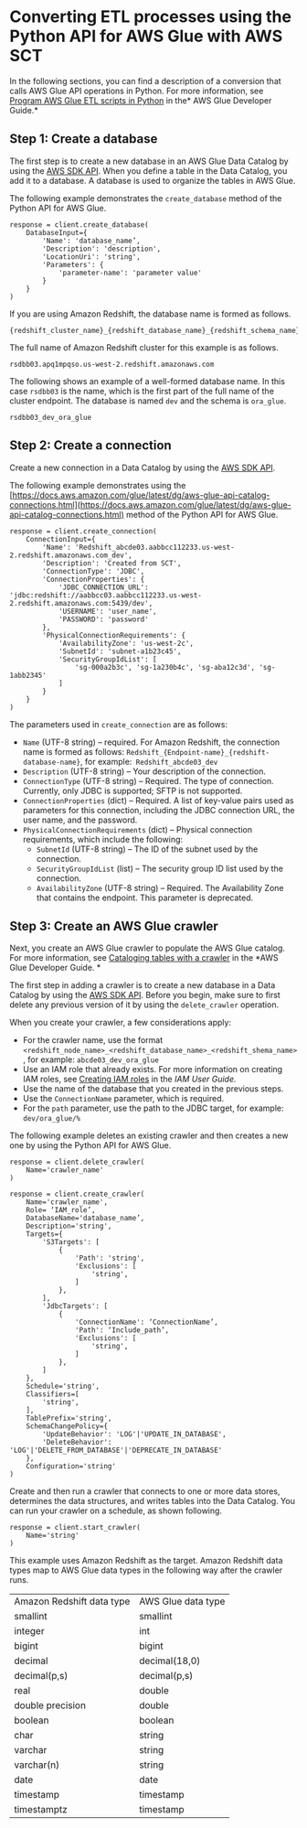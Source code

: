 # Converting ETL processes using the Python API for AWS Glue with AWS SCT<a name="CHAP-converting-aws-glue-api-process"></a>

In the following sections, you can find a description of a conversion that calls AWS Glue API operations in Python\. For more information, see [Program AWS Glue ETL scripts in Python](https://docs.aws.amazon.com//glue/latest/dg/aws-glue-programming-python.html) in the* AWS Glue Developer Guide\.*

## Step 1: Create a database<a name="CHAP-converting-aws-glue-step-api-create-db"></a>

The first step is to create a new database in an AWS Glue Data Catalog by using the [AWS SDK API](https://docs.aws.amazon.com/glue/latest/webapi/API_CreateDatabase.html)\. When you define a table in the Data Catalog, you add it to a database\. A database is used to organize the tables in AWS Glue\. 

The following example demonstrates the `create_database` method of the Python API for AWS Glue\.

```
response = client.create_database(
    DatabaseInput={
        'Name': 'database_name’,
        'Description': 'description',
        'LocationUri': 'string',
        'Parameters': {         
            'parameter-name': 'parameter value'
        }
    }
)
```

If you are using Amazon Redshift, the database name is formed as follows\.

```
{redshift_cluster_name}_{redshift_database_name}_{redshift_schema_name}
```

The full name of Amazon Redshift cluster for this example is as follows\.

```
rsdbb03.apq1mpqso.us-west-2.redshift.amazonaws.com
```

The following shows an example of a well\-formed database name\. In this case `rsdbb03` is the name, which is the first part of the full name of the cluster endpoint\. The database is named `dev` and the schema is `ora_glue`\.

```
rsdbb03_dev_ora_glue
```

## Step 2: Create a connection<a name="CHAP-converting-aws-glue-step-api-connection"></a>

Create a new connection in a Data Catalog by using the [AWS SDK API](https://docs.aws.amazon.com/glue/latest/webapi/API_CreateConnection.html)\.

The following example demonstrates using the [https://docs.aws.amazon.com/glue/latest/dg/aws-glue-api-catalog-connections.html](https://docs.aws.amazon.com/glue/latest/dg/aws-glue-api-catalog-connections.html) method of the Python API for AWS Glue\. 

 

```
response = client.create_connection(
    ConnectionInput={
        'Name': 'Redshift_abcde03.aabbcc112233.us-west-2.redshift.amazonaws.com_dev',
        'Description': 'Created from SCT',
        'ConnectionType': 'JDBC',
        'ConnectionProperties': {
            'JDBC_CONNECTION_URL': 'jdbc:redshift://aabbcc03.aabbcc112233.us-west-2.redshift.amazonaws.com:5439/dev',
            'USERNAME': 'user_name',
            'PASSWORD': 'password'
        },
        'PhysicalConnectionRequirements': {
            'AvailabilityZone': 'us-west-2c',
            'SubnetId': 'subnet-a1b23c45',
            'SecurityGroupIdList': [
                'sg-000a2b3c', 'sg-1a230b4c', 'sg-aba12c3d', 'sg-1abb2345'
            ]
        }
    }
)
```

The parameters used in `create_connection` are as follows:
+ `Name` \(UTF\-8 string\) – required\. For Amazon Redshift, the connection name is formed as follows: `Redshift_{Endpoint-name}_{redshift-database-name}`, for example:` Redshift_abcde03_dev`
+ `Description` \(UTF\-8 string\) – Your description of the connection\.
+ `ConnectionType` \(UTF\-8 string\) – Required\. The type of connection\. Currently, only JDBC is supported; SFTP is not supported\.
+ `ConnectionProperties` \(dict\) – Required\. A list of key\-value pairs used as parameters for this connection, including the JDBC connection URL, the user name, and the password\.
+ `PhysicalConnectionRequirements` \(dict\) – Physical connection requirements, which include the following:
  + `SubnetId` \(UTF\-8 string\) – The ID of the subnet used by the connection\.
  + `SecurityGroupIdList` \(list\) – The security group ID list used by the connection\.
  + `AvailabilityZone` \(UTF\-8 string\) – Required\. The Availability Zone that contains the endpoint\. This parameter is deprecated\.

## Step 3: Create an AWS Glue crawler<a name="CHAP-converting-aws-glue-step-api-crawler"></a>

Next, you create an AWS Glue crawler to populate the AWS Glue catalog\. For more information, see [Cataloging tables with a crawler](https://docs.aws.amazon.com/glue/latest/dg/add-crawler.html) in the *AWS Glue Developer Guide\. *

The first step in adding a crawler is to create a new database in a Data Catalog by using the [AWS SDK API](https://docs.aws.amazon.com//glue/latest/webapi/API_CreateCrawler.html)\. Before you begin, make sure to first delete any previous version of it by using the `delete_crawler` operation\.

When you create your crawler, a few considerations apply:
+ For the crawler name, use the format `<redshift_node_name>_<redshift_database_name>_<redshift_shema_name>`, for example: `abcde03_dev_ora_glue`
+ Use an IAM role that already exists\. For more information on creating IAM roles, see [Creating IAM roles](https://docs.aws.amazon.com//IAM/latest/UserGuide/id_roles_create.html) in the *IAM User Guide\.*
+ Use the name of the database that you created in the previous steps\.
+ Use the `ConnectionName` parameter, which is required\.
+ For the `path` parameter, use the path to the JDBC target, for example: `dev/ora_glue/%`

The following example deletes an existing crawler and then creates a new one by using the Python API for AWS Glue\. 

```
response = client.delete_crawler(
    Name='crawler_name'
)

response = client.create_crawler(
    Name='crawler_name',
    Role= ‘IAM_role’,
    DatabaseName='database_name’,
    Description='string',
    Targets={
        'S3Targets': [
            {
                'Path': 'string',
                'Exclusions': [
                    'string',
                ]
            },
        ],
        'JdbcTargets': [
            {
                'ConnectionName': ‘ConnectionName’,
                'Path': ‘Include_path’,
                'Exclusions': [
                    'string',
                ]
            },
        ]
    },
    Schedule='string',
    Classifiers=[
        'string',
    ],
    TablePrefix='string',
    SchemaChangePolicy={
        'UpdateBehavior': 'LOG'|'UPDATE_IN_DATABASE',
        'DeleteBehavior': 'LOG'|'DELETE_FROM_DATABASE'|'DEPRECATE_IN_DATABASE'
    },
    Configuration='string'
)
```

Create and then run a crawler that connects to one or more data stores, determines the data structures, and writes tables into the Data Catalog\. You can run your crawler on a schedule, as shown following\.

```
response = client.start_crawler(
    Name='string'
)
```

This example uses Amazon Redshift as the target\. Amazon Redshift data types map to AWS Glue data types in the following way after the crawler runs\.


|  |  | 
| --- |--- |
| Amazon Redshift data type | AWS Glue data type | 
| smallint | smallint | 
| integer | int | 
| bigint | bigint | 
| decimal | decimal\(18,0\) | 
| decimal\(p,s\) | decimal\(p,s\) | 
| real | double | 
| double precision | double | 
| boolean | boolean | 
| char | string | 
| varchar | string | 
| varchar\(n\) | string | 
| date | date | 
| timestamp | timestamp | 
| timestamptz | timestamp | 